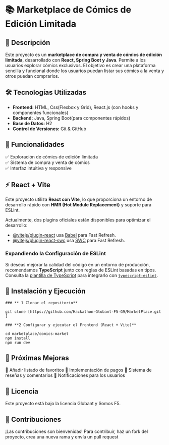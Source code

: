 # 📚 Marketplace de Cómics de Edición Limitada  

## 🚀 Descripción

Este proyecto es un **marketplace de compra y venta de cómics de edición limitada**, desarrollado con **React, Spring Boot y Java**. Permite a los usuarios explorar cómics exclusivos. El objetivo es crear una plataforma sencilla y funcional donde los usuarios puedan listar sus cómics a la venta y otros puedan comprarlos.

## 🛠️ Tecnologías Utilizadas

- **Frontend:** HTML, Css(Flexbox y Grid), React.js (con hooks y componentes funcionales)
- **Backend:** Java, Spring Boot(para componentes rápidos)  
- **Base de Datos:** H2  
- **Control de Versiones:** Git & GitHub  

## 🎯 Funcionalidades

✅ Exploración de cómics de edición limitada  
✅ Sistema de compra y venta de cómics  
✅ Interfaz intuitiva y responsive  

## ⚡ React + Vite

Este proyecto utiliza **React con Vite**, lo que proporciona un entorno de desarrollo rápido con **HMR (Hot Module Replacement)** y soporte para ESLint.  

Actualmente, dos plugins oficiales están disponibles para optimizar el desarrollo:  

- [@vitejs/plugin-react](https://github.com/vitejs/vite-plugin-react/blob/main/packages/plugin-react/README.md) usa [Babel](https://babeljs.io/) para Fast Refresh.  
- [@vitejs/plugin-react-swc](https://github.com/vitejs/vite-plugin-react-swc) usa [SWC](https://swc.rs/) para Fast Refresh.  

### **Expandiendo la Configuración de ESLint**

Si deseas mejorar la calidad del código en un entorno de producción, recomendamos **TypeScript** junto con reglas de ESLint basadas en tipos. Consulta la [plantilla de TypeScript](https://github.com/vitejs/vite/tree/main/packages/create-vite/template-react-ts) para integrarlo con [`typescript-eslint`](https://typescript-eslint.io).  

## 🚀 Instalación y Ejecución  

    ### ** 1 Clonar el repositorio**

    git clone [https://github.com/Hackathon-Globant-F5-G9/MarketPlace.git ]

    ### **2 Configurar y ejecutar el Frontend (React + Vite)**

    cd marketplace/comics-market
    npm install
    npm run dev

## 📌 Próximas Mejoras

🔹 Añadir listado de favoritos
🔹 Implementación de pagos
🔹 Sistema de reseñas y comentarios
🔹 Notificaciones para los usuarios

## 📄 Licencia

Este proyecto está bajo la licencia Globant y Somos F5.

## 🤝 Contribuciones

¡Las contribuciones son bienvenidas! Para contribuir, haz un fork del proyecto, crea una nueva rama y envía un pull request
